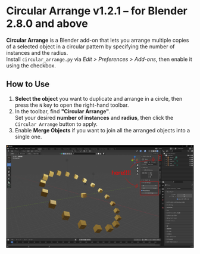 # Circular Arrange v1.2.1 – for Blender 2.8.0 and above

**Circular Arrange** is a Blender add-on that lets you arrange multiple copies of a selected object in a circular pattern by specifying the number of instances and the radius.  
Install `circular_arrange.py` via *Edit > Preferences > Add-ons*, then enable it using the checkbox.

## How to Use

1. **Select the object** you want to duplicate and arrange in a circle, then press the `N` key to open the right-hand toolbar.
2. In the toolbar, find **"Circular Arrange"**.  
   Set your desired **number of instances** and **radius**, then click the `Circular Arrange` button to apply.
3. Enable **Merge Objects** if you want to join all the arranged objects into a single one.

![Sample image](images/sampleimage01.png)
